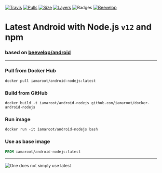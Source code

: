 [![Travis](https://shields.beevelop.com/travis/beevelop/docker-nodejs.svg?style=flat-square)](https://travis-ci.org/beevelop/docker-nodejs)
[![Pulls](https://shields.beevelop.com/docker/pulls/beevelop/nodejs.svg?style=flat-square)](https://links.beevelop.com/d-nodejs)
[![Size](https://shields.beevelop.com/docker/image/size/beevelop/nodejs/latest.svg?style=flat-square)](https://links.beevelop.com/d-nodejs)
[![Layers](https://shields.beevelop.com/docker/image/layers/beevelop/nodejs/latest.svg?style=flat-square)](https://links.beevelop.com/d-nodejs)
![Badges](https://shields.beevelop.com/badge/badges-7-brightgreen.svg?style=flat-square)
[![Beevelop](https://links.beevelop.com/honey-badge)](https://beevelop.com)

# Latest Android with Node.js `v12` and npm
### based on [beevelop/android](https://github.com/beevelop/docker-android)
----
### Pull from Docker Hub
```
docker pull iamaroot/android-nodejs:latest
```

### Build from GitHub
```
docker build -t iamaroot/android-nodejs github.com/iamaroot/docker-android-nodejs
```

### Run image
```
docker run -it iamaroot/android-nodejs bash
```

### Use as base image
```Dockerfile
FROM iamaroot/android-nodejs:latest
```

----

![One does not simply use latest](https://i.imgflip.com/1fgwxr.jpg)
